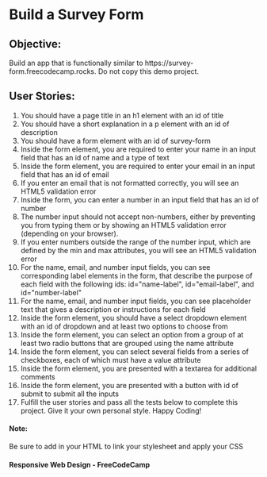 <h1>Build a Survey Form</h1>
<h2>Objective:</h2>
Build an app that is functionally similar to https://survey-form.freecodecamp.rocks. Do not copy this demo project.

<h2>User Stories:</h2>
<ol>
<li>You should have a page title in an h1 element with an id of title
<li>You should have a short explanation in a p element with an id of description
<li>You should have a form element with an id of survey-form
<li>Inside the form element, you are required to enter your name in an input field that has an id of name and a type of text
<li>Inside the form element, you are required to enter your email in an input field that has an id of email
<li>If you enter an email that is not formatted correctly, you will see an HTML5 validation error
<li>Inside the form, you can enter a number in an input field that has an id of number
<li>The number input should not accept non-numbers, either by preventing you from typing them or by showing an HTML5 validation error (depending on your browser).
<li>If you enter numbers outside the range of the number input, which are defined by the min and max attributes, you will see an HTML5 validation error
<li>For the name, email, and number input fields, you can see corresponding label elements in the form, that describe the purpose of each field with the following ids: id="name-label", id="email-label", and id="number-label"
<li>For the name, email, and number input fields, you can see placeholder text that gives a description or instructions for each field
<li>Inside the form element, you should have a select dropdown element with an id of dropdown and at least two options to choose from
<li>Inside the form element, you can select an option from a group of at least two radio buttons that are grouped using the name attribute
<li>Inside the form element, you can select several fields from a series of checkboxes, each of which must have a value attribute
<li>Inside the form element, you are presented with a textarea for additional comments
<li>Inside the form element, you are presented with a button with id of submit to submit all the inputs
<li>Fulfill the user stories and pass all the tests below to complete this project. Give it your own personal style. Happy Coding!
</ol>
<h4>Note:</h4>
Be sure to add <link rel="stylesheet" href="styles.css"> in your HTML to link your stylesheet and apply your CSS

<h4>Responsive Web Design - FreeCodeCamp</h4>

